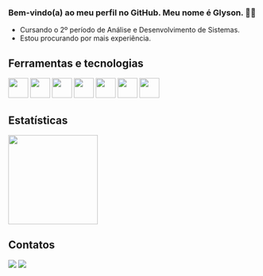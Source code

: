 ### Bem-vindo(a) ao meu perfil no GitHub. Meu nome é Glyson. 👋😄

- Cursando o 2º período de Análise e Desenvolvimento de Sistemas.
- Estou procurando por mais experiência.


## Ferramentas e tecnologias
<div>
  <img src="https://cdn.icon-icons.com/icons2/2415/PNG/512/csharp_plain_logo_icon_146577.png" width="40" height="40" /> 
  <img src="https://cdn.jsdelivr.net/gh/devicons/devicon/icons/dotnetcore/dotnetcore-original.svg" width="40" height="40"/>
  <img src="https://cdn.jsdelivr.net/gh/devicons/devicon/icons/mysql/mysql-original.svg" width="40" height="40"/> 
  <img src="https://cdn.jsdelivr.net/gh/devicons/devicon/icons/python/python-original.svg" width="40" height="40" /> 
  <img src="https://cdn.jsdelivr.net/gh/devicons/devicon/icons/c/c-plain.svg" width="40" height="40" /> 
  <img src="https://cdn.jsdelivr.net/gh/devicons/devicon/icons/html5/html5-plain-wordmark.svg" width="40" height="40"/> 
  <img src="https://cdn.jsdelivr.net/gh/devicons/devicon/icons/git/git-original.svg" width="40" height="40" />
</div>


## Estatísticas
<div>
<a href="https://github.com/Glysonn">
<img height="180em" src="https://github-readme-stats.vercel.app/api/top-langs/?username=Glysonn&layout=compact&langs_count=7&theme=dracula"/>
</a>
</div>

## Contatos
<div>
<a href = "mailto:kauaglyson@gmail.com"><img src="https://img.shields.io/badge/Gmail-D14836?style=for-the-badge&logo=gmail&logoColor=white" target="_blank"></a>
<a href="https://www.linkedin.com/in/glyson-kauã-a87963211/" target="_blank"><img src="https://img.shields.io/badge/-LinkedIn-%230077B5?style=for-the-badge&logo=linkedin&logoColor=white" target="_blank"></a>   
</div>

